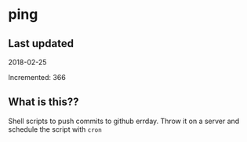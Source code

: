 # ping

## Last updated
2018-02-25

Incremented: 366

## What is this??
Shell scripts to push commits to github errday. Throw it on a server and schedule the script with `cron`
